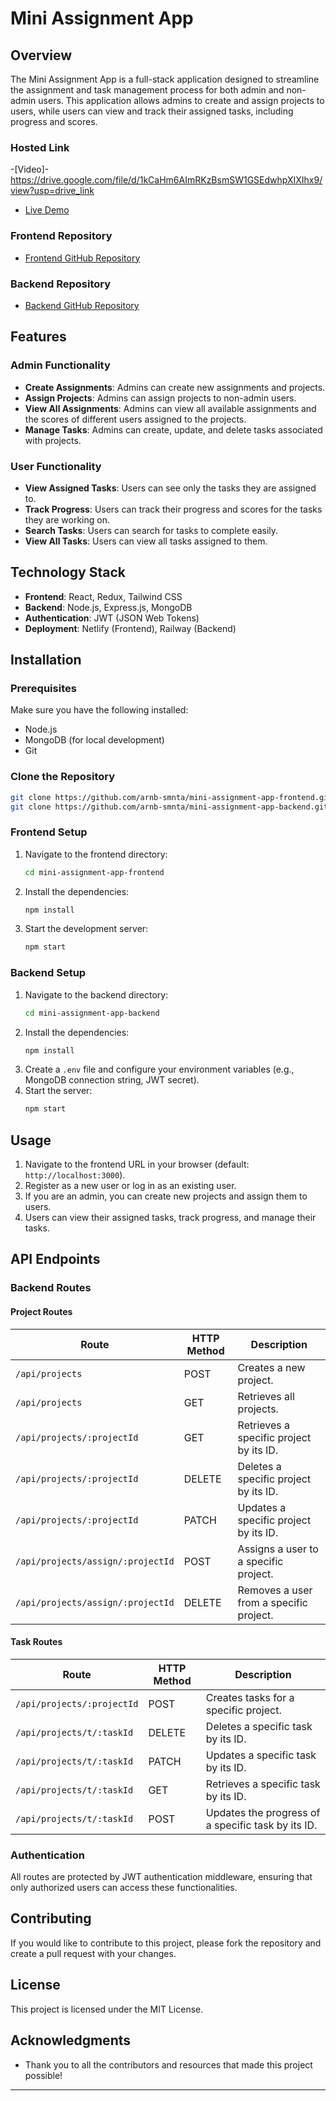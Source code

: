 # Mini Assignment App

## Overview

The Mini Assignment App is a full-stack application designed to streamline the assignment and task management process for both admin and non-admin users. This application allows admins to create and assign projects to users, while users can view and track their assigned tasks, including progress and scores.

### Hosted Link

-[Video]-https://drive.google.com/file/d/1kCaHm6AImRKzBsmSW1GSEdwhpXIXIhx9/view?usp=drive_link

- [Live Demo](https://assingment-app-lonots.netlify.app/)

### Frontend Repository

- [Frontend GitHub Repository](https://github.com/arnb-smnta/mini-assignment-app-frontend)

### Backend Repository

- [Backend GitHub Repository](https://github.com/arnb-smnta/mini-assignment-app-backend)

## Features

### Admin Functionality

- **Create Assignments**: Admins can create new assignments and projects.
- **Assign Projects**: Admins can assign projects to non-admin users.
- **View All Assignments**: Admins can view all available assignments and the scores of different users assigned to the projects.
- **Manage Tasks**: Admins can create, update, and delete tasks associated with projects.

### User Functionality

- **View Assigned Tasks**: Users can see only the tasks they are assigned to.
- **Track Progress**: Users can track their progress and scores for the tasks they are working on.
- **Search Tasks**: Users can search for tasks to complete easily.
- **View All Tasks**: Users can view all tasks assigned to them.

## Technology Stack

- **Frontend**: React, Redux, Tailwind CSS
- **Backend**: Node.js, Express.js, MongoDB
- **Authentication**: JWT (JSON Web Tokens)
- **Deployment**: Netlify (Frontend), Railway (Backend)

## Installation

### Prerequisites

Make sure you have the following installed:

- Node.js
- MongoDB (for local development)
- Git

### Clone the Repository

```bash
git clone https://github.com/arnb-smnta/mini-assignment-app-frontend.git
git clone https://github.com/arnb-smnta/mini-assignment-app-backend.git
```

### Frontend Setup

1. Navigate to the frontend directory:
   ```bash
   cd mini-assignment-app-frontend
   ```
2. Install the dependencies:
   ```bash
   npm install
   ```
3. Start the development server:
   ```bash
   npm start
   ```

### Backend Setup

1. Navigate to the backend directory:
   ```bash
   cd mini-assignment-app-backend
   ```
2. Install the dependencies:
   ```bash
   npm install
   ```
3. Create a `.env` file and configure your environment variables (e.g., MongoDB connection string, JWT secret).
4. Start the server:
   ```bash
   npm start
   ```

## Usage

1. Navigate to the frontend URL in your browser (default: `http://localhost:3000`).
2. Register as a new user or log in as an existing user.
3. If you are an admin, you can create new projects and assign them to users.
4. Users can view their assigned tasks, track progress, and manage their tasks.

## API Endpoints

### Backend Routes

#### Project Routes

| **Route**                         | **HTTP Method** | **Description**                         |
| --------------------------------- | --------------- | --------------------------------------- |
| `/api/projects`                   | POST            | Creates a new project.                  |
| `/api/projects`                   | GET             | Retrieves all projects.                 |
| `/api/projects/:projectId`        | GET             | Retrieves a specific project by its ID. |
| `/api/projects/:projectId`        | DELETE          | Deletes a specific project by its ID.   |
| `/api/projects/:projectId`        | PATCH           | Updates a specific project by its ID.   |
| `/api/projects/assign/:projectId` | POST            | Assigns a user to a specific project.   |
| `/api/projects/assign/:projectId` | DELETE          | Removes a user from a specific project. |

#### Task Routes

| **Route**                  | **HTTP Method** | **Description**                                    |
| -------------------------- | --------------- | -------------------------------------------------- |
| `/api/projects/:projectId` | POST            | Creates tasks for a specific project.              |
| `/api/projects/t/:taskId`  | DELETE          | Deletes a specific task by its ID.                 |
| `/api/projects/t/:taskId`  | PATCH           | Updates a specific task by its ID.                 |
| `/api/projects/t/:taskId`  | GET             | Retrieves a specific task by its ID.               |
| `/api/projects/t/:taskId`  | POST            | Updates the progress of a specific task by its ID. |

### Authentication

All routes are protected by JWT authentication middleware, ensuring that only authorized users can access these functionalities.

## Contributing

If you would like to contribute to this project, please fork the repository and create a pull request with your changes.

## License

This project is licensed under the MIT License.

## Acknowledgments

- Thank you to all the contributors and resources that made this project possible!

---

